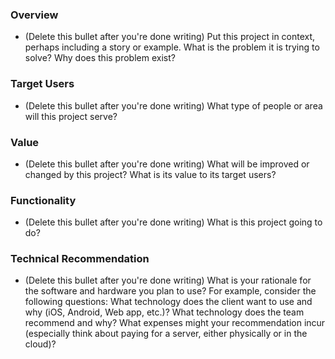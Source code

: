 ### Overview
* (Delete this bullet after you're done writing) Put this project in context, perhaps including a story or example. What is the problem it is trying to solve? Why does this problem exist?
### Target Users
* (Delete this bullet after you're done writing) What type of people or area will this project serve?

### Value
* (Delete this bullet after you're done writing) What will be improved or changed by this project? What is its value to its target users?

### Functionality
* (Delete this bullet after you're done writing) What is this project going to do?

### Technical Recommendation
* (Delete this bullet after you're done writing) What is your rationale for the software and hardware you plan to use?
For example, consider the following questions:
What technology does the client want to use and why (iOS, Android, Web app, etc.)?
What technology does the team recommend and why?
What expenses might your recommendation incur (especially think about paying for a server, either physically or in the cloud)?

